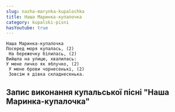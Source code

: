 ```yaml
---
slug: nasha-marynka-kupalochka
title: Наша Маринка-купалочка
category: kupalski-pisni
hasYoutube: true
---
```

```
Наша Маринка-купалочка 
Посеред моря купалась, (2)
 На бережечку білилась, (2)
Вийшла на улицю, хвалилась: 
У мене личко як яблучко, (2)
 У мене брови чорнесенькі, (2)
 Зовсім я дівка складнесенька.
```

## Запис виконання купальської пісні "Наша Маринка-купалочка"

<YoutubeIframe id="ZBHudHnLYLs" className="md:w-4/5" />
